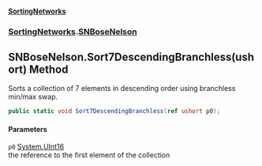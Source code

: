 #### [SortingNetworks](./index.md 'index')
### [SortingNetworks](./SortingNetworks.md 'SortingNetworks').[SNBoseNelson](./SortingNetworks-SNBoseNelson.md 'SortingNetworks.SNBoseNelson')
## SNBoseNelson.Sort7DescendingBranchless(ushort) Method
Sorts a collection of 7 elements in descending order using branchless min/max swap.  
```csharp
public static void Sort7DescendingBranchless(ref ushort p0);
```
#### Parameters
<a name='SortingNetworks-SNBoseNelson-Sort7DescendingBranchless(ushort)-p0'></a>
`p0` [System.UInt16](https://docs.microsoft.com/en-us/dotnet/api/System.UInt16 'System.UInt16')  
the reference to the first element of the collection  
  
